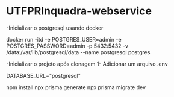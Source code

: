 # UTFPRInquadra-webservice

-Inicializar o postgresql usando docker

docker run -itd -e POSTGRES_USER=admin -e POSTGRES_PASSWORD=admin -p 5432:5432 -v /data:/var/lib/postgresql/data --name postgresql postgres


-Inicializar o projeto após clonagem
1- Adicionar um arquivo .env

DATABASE_URL="postgresql"


npm install
npx prisma generate
npx prisma migrate dev
